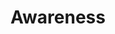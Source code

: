 ---
title: Awareness
longTitle: 'Awareness'
tags:
- gccommon
relatedTerm:
- "[[Marketing Lobbying Advertising Education]]"
---